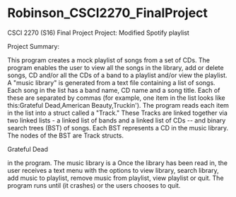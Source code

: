 # Robinson_CSCI2270_FinalProject
CSCI 2270 (S16) Final Project
Project: Modified Spotify playlist

Project Summary:

This program creates a mock playlist of songs from a set of CDs. The program enables the user to view all the songs in the library, add or delete songs, CD and/or all the CDs of a band to a playlist and/or view the playlist. A "music library" is generated from a text file containing a list of songs. Each song in the list has a band name, CD name and a song title. Each of these are separated by commas (for example, one item in the list looks like this:Grateful Dead,American Beauty,Truckin'). The program reads each item in the list into a struct called a "Track." These Tracks are linked together via two linked lists - a linked list of bands and a linked list of CDs -- and binary search trees (BST) of songs. Each BST represents a CD in the music library. The nodes of the BST are Track structs. 

Grateful Dead


in the program. The music library is a  Once the library has been read in, the user receives a text menu with the options to view library, search library, add music to playlist, remove music from playlist, view playlist or quit. The program runs until (it crashes) or the users chooses to quit. 

